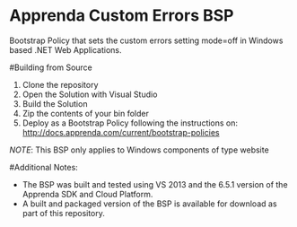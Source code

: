 # Apprenda Custom Errors BSP
Bootstrap Policy that sets the custom errors setting mode=off in Windows based .NET Web Applications.

#Building from Source
1. Clone the repository
2. Open the Solution with Visual Studio
3. Build the Solution
4. Zip the contents of your bin folder
5. Deploy as a Bootstrap Policy following the instructions on: http://docs.apprenda.com/current/bootstrap-policies

*NOTE*: This BSP only applies to Windows components of type website

#Additional Notes:
* The BSP was built and tested using VS 2013 and the 6.5.1 version of the Apprenda SDK and Cloud Platform.
* A built and packaged version of the BSP is available for download as part of this repository.
